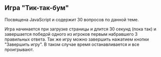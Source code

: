 ## Игра "Тик-так-бум"

Посвящена JavaScript и содержит 30 вопросов по данной теме.

Игра начинается при загрузке страницы и длится 30 секунд (пока так) и завершается победой одного из игроков первым набравшего 3 правильных ответа. 
Так же игру можно завершить нажатием кнопки "Завершить игру". В таком случае время останавливается и все проигрывают.